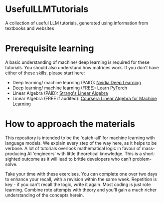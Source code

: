 # UsefulLLMTutorials
A collection of useful LLM tutorials, generated using information from textbooks and websites

# Prerequisite learning
A basic understanding of machine/ deep learning is required for these tutorials. You should also understand how matrices work. If you don't have either of these skills, please start here:

* Deep learning/ machine learning (PAID): [Nvidia Deep Learning](https://learn.nvidia.com/courses/course-detail?course_id=course-v1:DLI+S-FX-01+V1)
* Deep learning/ machine learning (FREE): [Learn PyTorch](https://www.learnpytorch.io)
* Linear Algebra (PAID): [Strang's Linear Algebra](https://www.amazon.com/dp/1733146652?ref_=cm_sw_r_ffobk_cp_ud_dp_62EP39RJGDBHSBP3JA6R)
* Linear Algebra (FREE if audited): [Coursera Linear Algebra for Machine Learning](https://www.coursera.org/learn/linear-algebra-machine-learning?action=enroll&authMode=signup)


# How to approach the materials
This repository is intended to be the 'catch-all' for machine learning with language models. We explain every step of the way here, as it helps to be verbose. A lot of tutorials overlook mathematical logic in favour of mass-producing AI 'engineers' with little theoretical knowledge. This is a short-sighted outcome as it will lead to brittle developers who can't problem-solve.

Take your time with these exercises. You can complete one over two days to enhance your recall, with a revision within the same week. Repetition is key - if you can't recall the logic, write it again. Most coding is just rote learning. Combine rote attempts with theory and you'll gain a much richer understanding of the concepts herein.
